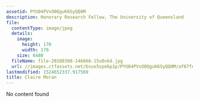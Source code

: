 ```yaml
---
assetid: PYU04PVvO0QguK6SyQQ0M
description: Honorary Research Fellow, The University of Queensland
file:
  contentType: image/jpeg
  details:
    image:
      height: 170
      width: 170
    size: 6480
  fileName: file-20180308-146666-15u0vkd.jpg
  url: //images.ctfassets.net/bsux5spekp1p/PYU04PVvO0QguK6SyQQ0M/af67fe4cd49370e35668bf24793291fc/file-20180308-146666-15u0vkd.jpg
lastmodified: 1524652337.917569
title: Claire Moran
---
```

No content found